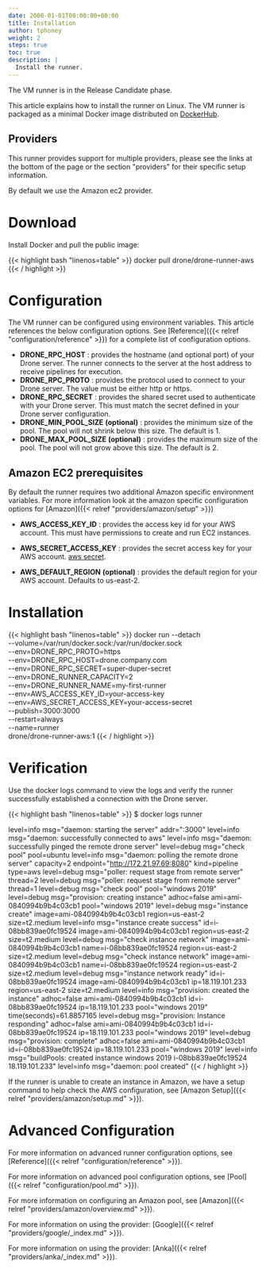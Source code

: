 ```yaml
---
date: 2000-01-01T00:00:00+00:00
title: Installation
author: tphoney
weight: 2
steps: true
toc: true
description: |
  Install the runner.
---
```


<div class="alert">
The VM runner is in the Release Candidate phase.
</div>

This article explains how to install the runner on Linux. The VM runner is packaged as a minimal Docker image distributed on [DockerHub](https://hub.docker.com/r/drone/drone-runner-aws).

## Providers

This runner provides support for multiple providers, please see the links at the bottom of the page or the section "providers" for their specific setup information. 

By default we use the Amazon ec2 provider.

# Download

Install Docker and pull the public image:

{{< highlight bash "linenos=table" >}}
docker pull drone/drone-runner-aws
{{< / highlight >}}

# Configuration

The VM runner can be configured using environment variables. This article references the below configuration options. See [Reference]({{< relref "configuration/reference" >}}) for a complete list of configuration options.

- __DRONE_RPC_HOST__
  : provides the hostname (and optional port) of your Drone server. The runner connects to the server at the host address to receive pipelines for execution.
- __DRONE_RPC_PROTO__
  : provides the protocol used to connect to your Drone server. The value must be either http or https.
- __DRONE_RPC_SECRET__
  : provides the shared secret used to authenticate with your Drone server. This must match the secret defined in your Drone server configuration.
- __DRONE_MIN_POOL_SIZE__ **(optional)**
  : provides the minimum size of the pool. The pool will not shrink below this size. The default is 1.
- __DRONE_MAX_POOL_SIZE__ **(optional)**
  : provides the maximum size of the pool. The pool will not grow above this size. The default is 2.

## Amazon EC2 prerequisites

By default the runner requires two additional Amazon specific environment variables. For more information look at the amazon specific configuration options for [Amazon]({{< relref "providers/amazon/setup" >}})

- __AWS_ACCESS_KEY_ID__
  : provides the access key id for your AWS account. This must have permissions to create and run EC2 instances.

- __AWS_SECRET_ACCESS_KEY__
  : provides the secret access key for your AWS account. [aws secret](https://docs.aws.amazon.com/IAM/latest/UserGuide/id_credentials_access-keys.html#Using_CreateAccessKey).

- __AWS_DEFAULT_REGION__ **(optional)**
  : provides the default region for your AWS account. Defaults to us-east-2.

# Installation

{{< highlight bash "linenos=table" >}}
docker run --detach \
--volume=/var/run/docker.sock:/var/run/docker.sock \
  --env=DRONE_RPC_PROTO=https \
  --env=DRONE_RPC_HOST=drone.company.com \
  --env=DRONE_RPC_SECRET=super-duper-secret \
  --env=DRONE_RUNNER_CAPACITY=2 \
  --env=DRONE_RUNNER_NAME=my-first-runner \
  --env=AWS_ACCESS_KEY_ID=your-access-key \
  --env=AWS_SECRET_ACCESS_KEY=your-access-secret \
  --publish=3000:3000 \
  --restart=always \
  --name=runner \
  drone/drone-runner-aws:1
{{< / highlight >}}

# Verification

Use the docker logs command to view the logs and verify the runner successfully established a connection with the Drone server.

{{< highlight bash "linenos=table" >}}
$ docker logs runner

level=info msg="daemon: starting the server" addr=":3000"
level=info msg="daemon: successfully connected to aws"
level=info msg="daemon: successfully pinged the remote drone server"
level=debug msg="check pool" pool=ubuntu
level=info msg="daemon: polling the remote drone server" capacity=2 endpoint="http://172.21.97.69:8080" kind=pipeline type=aws
level=debug msg="poller: request stage from remote server" thread=2
level=debug msg="poller: request stage from remote server" thread=1
level=debug msg="check pool" pool="windows 2019"
level=debug msg="provision: creating instance" adhoc=false ami=ami-0840994b9b4c03cb1 pool="windows 2019"
level=debug msg="instance create" image=ami-0840994b9b4c03cb1 region=us-east-2 size=t2.medium
level=info msg="instance create success" id=i-08bb839ae0fc19524 image=ami-0840994b9b4c03cb1 region=us-east-2 size=t2.medium
level=debug msg="check instance network" image=ami-0840994b9b4c03cb1 name=i-08bb839ae0fc19524 region=us-east-2 size=t2.medium
level=debug msg="check instance network" image=ami-0840994b9b4c03cb1 name=i-08bb839ae0fc19524 region=us-east-2 size=t2.medium
level=debug msg="instance network ready" id=i-08bb839ae0fc19524 image=ami-0840994b9b4c03cb1 ip=18.119.101.233 region=us-east-2 size=t2.medium
level=info msg="provision: created the instance" adhoc=false ami=ami-0840994b9b4c03cb1 id=i-08bb839ae0fc19524 ip=18.119.101.233 pool="windows 2019" time(seconds)=61.8857165
level=debug msg="provision: Instance responding" adhoc=false ami=ami-0840994b9b4c03cb1 id=i-08bb839ae0fc19524 ip=18.119.101.233 pool="windows 2019"
level=debug msg="provision: complete" adhoc=false ami=ami-0840994b9b4c03cb1 id=i-08bb839ae0fc19524 ip=18.119.101.233 pool="windows 2019"
level=info msg="buildPools: created instance windows 2019 i-08bb839ae0fc19524 18.119.101.233"
level=info msg="daemon: pool created"
{{< / highlight >}}


If the runner is unable to create an instance in Amazon, we have a setup command to help check the AWS configuration, see [Amazon Setup]({{< relref "providers/amazon/setup.md" >}}).

# Advanced Configuration

For more information on advanced runner configuration options, see [Reference]({{< relref "configuration/reference" >}}).

For more information on advanced pool configuration options, see [Pool]({{< relref "configuration/pool.md" >}}).

For more information on configuring an Amazon pool, see [Amazon]({{< relref "providers/amazon/overview.md" >}}).

For more information on using the provider: [Google]({{< relref "providers/google/_index.md" >}}).

For more information on using the provider: [Anka]({{< relref "providers/anka/_index.md" >}}).

